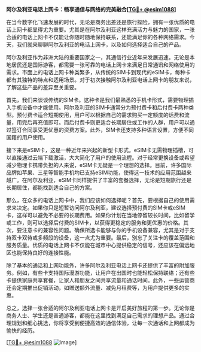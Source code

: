**阿尔及利亚电话上网卡：畅享通信与网络的完美融合[[TG💪+ @esim1088](https://t.me/s/esim1088)]**

在当今数字化飞速发展的时代，无论是商务出差还是旅行探险，拥有一张优质的电话上网卡都显得尤为重要。尤其是在阿尔及利亚这样充满活力与魅力的国家，一张合适的电话上网卡不仅能让你随时随地保持联系，还能满足你的各种网络需求。今天，我们就来聊聊阿尔及利亚的电话上网卡，以及如何选择适合自己的产品。

阿尔及利亚作为非洲大陆的重要国家之一，其通信行业近年来发展迅速。无论是本地居民还是国际游客，都需要一张可靠的电话上网卡来满足日常通讯和网络使用的需求。市面上的电话上网卡种类繁多，从传统的SIM卡到现代的eSIM卡，每种卡都有其独特的特点和适用场景。对于初次接触阿尔及利亚电话上网卡的朋友来说，了解这些产品的差异至关重要。

首先，我们来谈谈传统的SIM卡。这种卡是我们最熟悉的手机卡形式，需要物理插入手机设备中才能使用。阿尔及利亚的SIM卡通常分为预付费卡和后付费卡两种类型。预付费卡适合短期使用，用户可以根据自己的需求购买一定额度的话费和流量，用完后再充值即可。而后付费卡则更适合长期居住或工作的人群，用户可以通过签订合同享受更优惠的资费方案。此外，SIM卡还支持多种语言设置，方便不同国籍的用户使用。

接下来是eSIM卡，这是一种近年来兴起的新型卡形式。eSIM卡无需物理插槽，可以直接通过云端下载激活，大大简化了用户的使用流程。对于经常更换设备或希望减少物理卡携带负担的人来说，eSIM卡无疑是一个理想的选择。目前，许多国际品牌如苹果、三星等智能手机均已支持eSIM功能，使得这一技术的应用范围越来越广。在阿尔及利亚，eSIM卡同样提供了丰富的套餐选择，无论是短期旅行还是长期居住，都能找到适合自己的方案。

那么，在众多的电话上网卡中，我们应该如何选择呢？首先，要根据自己的使用需求来决定。如果你只是短暂访问阿尔及利亚，建议选择预付费的SIM卡或eSIM卡，这样可以避免不必要的长期费用。如果你计划在当地停留较长时间，比如留学或工作，则可以选择后付费的SIM卡，以获得更稳定的服务和更优惠的价格。其次，要注意卡的兼容性问题。确保所选卡能够与你的手机设备兼容，尤其是对于支持双卡双待或多频段的设备，这一点尤为重要。最后，别忘了关注卡的覆盖范围和服务质量。优质的电话上网卡不仅能在城市中心提供稳定的信号，还应该在偏远地区也能保持良好的连接性能。

除了基本的通话和上网功能外，许多阿尔及利亚电话上网卡还提供了丰富的附加服务。例如，有些卡支持国际漫游功能，让用户在出国时也能轻松保持联络；还有些卡提供家庭共享套餐，让家人和朋友之间共享流量和通话时间。此外，一些运营商还会定期推出促销活动，如赠送额外流量、减免月租费等，为用户提供更多的实惠。

总之，选择一张合适的阿尔及利亚电话上网卡是开启美好旅程的第一步。无论你是商务人士、学生还是普通游客，都能在这里找到满足自己需求的理想产品。通过合理规划和细心挑选，你将享受到便捷高效的通信体验，让每一次通话和上网都成为愉快的经历。

[[TG💪+ @esim1088](https://t.me/s/esim1088) ![Image](https://i.postimg.cc/4NQfJmqS/Snipaste-2025-05-13-00-14-12.png)]